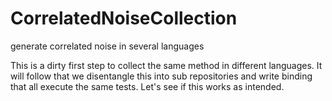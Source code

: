 # CorrelatedNoiseCollection
generate correlated noise in several languages

This is a dirty first step to collect the same method in different languages. It will follow that we disentangle this into sub repositories and write binding that all execute the same tests. Let's see if this works as intended.
